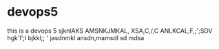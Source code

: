 # devops5
this is a devops 5
sjknlAKS
AMSNKJMKAL,
XSA,C,/,C
ANLKCAL;F,;';SDV
hgk'l';l
bjkkl;;
'
jasdnmkl
ansdn,mamsdl
sd  mdsa
